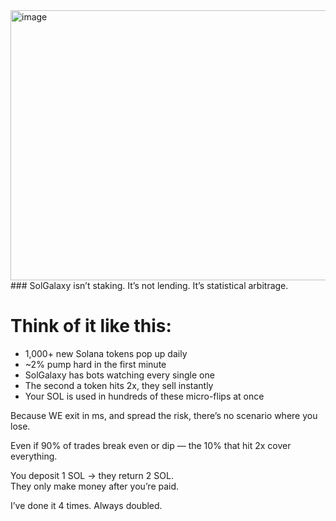 <img width="755" height="432" alt="image" src="https://github.com/user-attachments/assets/adfd0fa2-8a07-420b-b74c-e1c57323ca31" />
### SolGalaxy isn’t staking. It’s not lending. It’s statistical arbitrage.

# Think of it like this:

- 1,000+ new Solana tokens pop up daily  
- ~2% pump hard in the first minute  
- SolGalaxy has bots watching every single one  
- The second a token hits 2x, they sell instantly  
- Your SOL is used in hundreds of these micro-flips at once

Because WE exit in ms, and spread the risk, there’s no scenario where you lose.

Even if 90% of trades break even or dip — the 10% that hit 2x cover everything.

You deposit 1 SOL → they return 2 SOL.  
They only make money after you’re paid.

I’ve done it 4 times. Always doubled.
